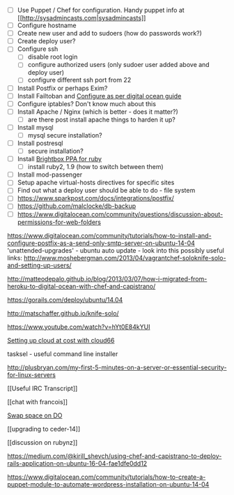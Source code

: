 * [ ] Use Puppet / Chef for configuration.  Handy puppet info at
  [[http://sysadmincasts.com|sysadmincasts]]
* [ ] Configure hostname
* [ ] Create new user and add to sudoers (how do passwords work?)
* [ ] Create deploy user?
* [ ] Configure ssh
  - [ ] disable root login
  - [ ] configure authorized users (only sudoer user added above and deploy
    user)
  - [ ] configure different ssh port from 22
* [ ] Install Postfix or perhaps Exim?
* [ ] Install Failtoban and
  [Configure as per digital ocean
  guide](https://www.digitalocean.com/community/articles/how-to-protect-ssh-with-fail2ban-on-ubuntu-12-04)
* [ ] Configure iptables?  Don't know much about this
* [ ] Install Apache / Nginx (which is better - does it matter?)
  - [ ] are there post install apache things to harden it up?
* [ ] Install mysql
  - [ ] mysql secure installation?
* [ ] Install postresql
  - [ ] secure installation?
* [ ] Install [Brightbox PPA for ruby](http://brightbox.com/docs/ruby/ubuntu/)
  - [ ] install ruby2, 1.9 (how to switch between them)
* [ ] Install mod-passenger
* [ ] Setup apache virtual-hosts directives for specific sites
* [ ] Find out what a deploy user should be able to do - file system
* [ ] https://www.sparkpost.com/docs/integrations/postfix/
* [ ] https://github.com/malclocke/db-backup
* [ ] https://www.digitalocean.com/community/questions/discussion-about-permissions-for-web-folders

https://www.digitalocean.com/community/tutorials/how-to-install-and-configure-postfix-as-a-send-only-smtp-server-on-ubuntu-14-04
 'unattended-upgrades' - ubuntu auto update - look into this
possibly useful links:
http://www.moshebergman.com/2013/04/vagrantchef-soloknife-solo-and-setting-up-users/

http://matteodepalo.github.io/blog/2013/03/07/how-i-migrated-from-heroku-to-digital-ocean-with-chef-and-capistrano/

https://gorails.com/deploy/ubuntu/14.04

http://matschaffer.github.io/knife-solo/

https://www.youtube.com/watch?v=hYt0E84kYUI

[Setting up cloud at cost with cloud66](http://blog.cloud66.com/post/72452631738/how-to-manage-your-cloudatcost-vm-with-cloud66)

tasksel - useful command line installer

http://plusbryan.com/my-first-5-minutes-on-a-server-or-essential-security-for-linux-servers

[[Useful IRC Transcript]]

[[chat with francois]]

[Swap space on DO](https://www.digitalocean.com/community/tutorials/how-to-add-swap-on-ubuntu-14-04)

[[upgrading to ceder-14]]

[[discussion on rubynz]]

https://medium.com/@kirill_shevch/using-chef-and-capistrano-to-deploy-rails-application-on-ubuntu-16-04-fae1dfe0dd12

https://www.digitalocean.com/community/tutorials/how-to-create-a-puppet-module-to-automate-wordpress-installation-on-ubuntu-14-04

